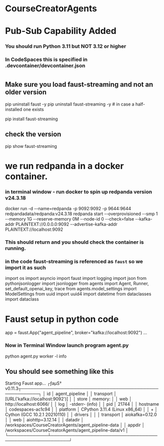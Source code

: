 # CourseCreatorAgents
# Pub-Sub Capability Added
### You should run Python 3.11 but NOT 3.12 or higher
### In CodeSpaces this is specified in .devcontainer/devcontainer.json
#
## Make sure you load faust-streaming and not an older version
pip uninstall faust -y
pip uninstall faust-streaming -y   # in case a half-installed one exists

pip install faust-streaming
## check the version
pip show faust-streaming

# we run redpanda in a docker container. 
### in terminal window - run docker to spin up redpanda version v24.3.18 
docker run -d --name=redpanda   -p 9092:9092 -p 9644:9644   redpandadata/redpanda:v24.3.18   redpanda start   --overprovisioned   --smp 1   --memory 1G   --reserve-memory 0M   --node-id 0   --check=false   --kafka-addr PLAINTEXT://0.0.0.0:9092   --advertise-kafka-addr PLAINTEXT://localhost:9092

### This should return and you should check the container is running.

### in the code faust-streaming is referenced as `faust` so we import it as such
import os
import asyncio
import faust
import logging 
import json
from pythonjsonlogger import jsonlogger
from agents import Agent, Runner, set_default_openai_key, trace
from agents.model_settings import ModelSettings
from uuid import uuid4
import datetime
from dataclasses import dataclass
# Faust setup in python code
app = faust.App("agent_pipeline", broker="kafka://localhost:9092")
...

### Now in Terminal Window launch program agent.py
python agent.py worker -l info

## You should see something like this
Starting Faust app...
┌ƒaµS† v0.11.3┬────────────────────────────────────────────────────────┐
│ id          │ agent_pipeline                                         │
│ transport   │ [URL('kafka://localhost:9092')]                        │
│ store       │ memory:                                                │
│ web         │ http://localhost:6066/                                 │
│ log         │ -stderr- (info)                                        │
│ pid         │ 21744                                                  │
│ hostname    │ codespaces-ac1c94                                      │
│ platform    │ CPython 3.11.4 (Linux x86_64)                          │
│        +    │ Cython (GCC 10.2.1 20210110)                           │
│ drivers     │                                                        │
│   transport │ aiokafka=0.12.0                                        │
│   web       │ aiohttp=3.12.14                                        │
│ datadir     │ /workspaces/CourseCreatorAgents/agent_pipeline-data    │
│ appdir      │ /workspaces/CourseCreatorAgents/agent_pipeline-data/v1 │
└─────────────┴────────────────────────────────────────────────────────┘
